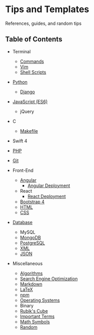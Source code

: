 # Tips and Templates

References, guides, and random tips

## Table of Contents

* Terminal
  * [Commands](Terminal_Commands.md)
  * [Vim](Vim.md)
  * [Shell Scripts](ShellScripts.md)

* [Python](Python.md)
  * [Django](Django.md)

* [JavaScript (ES6)](JavaScript.md)
  * jQuery

* C
  * [Makefile](Makefile.md)

* Swift 4

* [PHP](PHP.md)

* [Git](Git.md)

* Front-End
  * [Angular](Angular.md)
    * [Angular Deployment](AngularDeployment.md)
  * React
    * [React Deployment](ReactDeployment.md)
  * [Bootstrap 4](https://getbootstrap.com/)
  * [HTML](HTML.md)
  * [CSS](CSS.md)

* [Database](Database.md)
  * MySQL
  * [MongoDB](MongoDB.md)
  * [PostgreSQL](PostgreSQL.md)
  * [XML](XML.md)
  * [JSON](JSON.md)

* Miscellaneous
  * [Algorithms](Algorithms.md)
  * [Search Engine Optimization](SEO.md)
  * [Markdown](https://github.com/adam-p/markdown-here/wiki/Markdown-Cheatsheet)
  * [LaTeX](LaTeX.md)
  * [npm](npm.md)
  * [Operating Systems](OperatingSystems.md)
  * Binary
  * [Rubik's Cube](Rubiks.md)
  * [Important Terms](Resume.md)
  * [Math Symbols](Math.md)
  * [Random](Random.md)